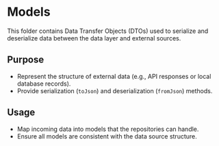 # Models

This folder contains Data Transfer Objects (DTOs) used to serialize and deserialize data between the data layer and external sources.

## Purpose

- Represent the structure of external data (e.g., API responses or local database records).
- Provide serialization (`toJson`) and deserialization (`fromJson`) methods.

## Usage

- Map incoming data into models that the repositories can handle.
- Ensure all models are consistent with the data source structure.

